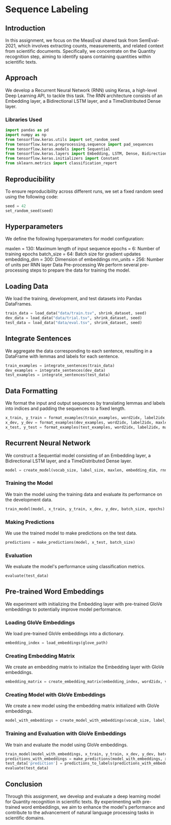 # Sequence Labeling

## Introduction
In this assignment, we focus on the MeasEval shared task from SemEval-2021, which involves extracting counts, measurements, and related context from scientific documents. Specifically, we concentrate on the Quantity recognition step, aiming to identify spans containing quantities within scientific texts.

## Approach
We develop a Recurrent Neural Network (RNN) using Keras, a high-level Deep Learning API, to tackle this task. The RNN architecture consists of an Embedding layer, a Bidirectional LSTM layer, and a TimeDistributed Dense layer.

### Libraries Used
```python
import pandas as pd
import numpy as np
from tensorflow.keras.utils import set_random_seed
from tensorflow.keras.preprocessing.sequence import pad_sequences
from tensorflow.keras.models import Sequential
from tensorflow.keras.layers import Embedding, LSTM, Dense, Bidirectional, TimeDistributed
from tensorflow.keras.initializers import Constant
from sklearn.metrics import classification_report
```

## Reproducibility
To ensure reproducibility across different runs, we set a fixed random seed using the following code:
```python
seed = 42
set_random_seed(seed)
```

## Hyperparameters
We define the following hyperparameters for model configuration:

maxlen = 130: Maximum length of input sequence
epochs = 6: Number of training epochs
batch_size = 64: Batch size for gradient updates
embedding_dim = 300: Dimension of embeddings
rnn_units = 256: Number of units per RNN layer
Data Pre-processing
We perform several pre-processing steps to prepare the data for training the model.

## Loading Data
We load the training, development, and test datasets into Pandas DataFrames.
```python
train_data = load_data("data/train.tsv", shrink_dataset, seed)
dev_data = load_data("data/trial.tsv", shrink_dataset, seed)
test_data = load_data("data/eval.tsv", shrink_dataset, seed)
```

## Integrate Sentences
We aggregate the data corresponding to each sentence, resulting in a DataFrame with lemmas and labels for each sentence.
```python
train_examples = integrate_sentences(train_data)
dev_examples = integrate_sentences(dev_data)
test_examples = integrate_sentences(test_data)
```

## Data Formatting
We format the input and output sequences by translating lemmas and labels into indices and padding the sequences to a fixed length.
```python
x_train, y_train = format_examples(train_examples, word2idx, label2idx, maxlen)
x_dev, y_dev = format_examples(dev_examples, word2idx, label2idx, maxlen)
x_test, y_test = format_examples(test_examples, word2idx, label2idx, maxlen)
```

## Recurrent Neural Network
We construct a Sequential model consisting of an Embedding layer, a Bidirectional LSTM layer, and a TimeDistributed Dense layer.
```python
model = create_model(vocab_size, label_size, maxlen, embedding_dim, rnn_units)
```

### Training the Model
We train the model using the training data and evaluate its performance on the development data.
```python
train_model(model, x_train, y_train, x_dev, y_dev, batch_size, epochs)
```
### Making Predictions
We use the trained model to make predictions on the test data.
```python
predictions = make_predictions(model, x_test, batch_size)
```
### Evaluation
We evaluate the model's performance using classification metrics.
```python
evaluate(test_data)
```

## Pre-trained Word Embeddings
We experiment with initializing the Embedding layer with pre-trained GloVe embeddings to potentially improve model performance.

### Loading GloVe Embeddings
We load pre-trained GloVe embeddings into a dictionary.
```python
embedding_index = load_embeddings(glove_path)
```

### Creating Embedding Matrix
We create an embedding matrix to initialize the Embedding layer with GloVe embeddings.
```python
embedding_matrix = create_embedding_matrix(embedding_index, word2idx, vocab_size, embedding_dim)
```

### Creating Model with GloVe Embeddings
We create a new model using the embedding matrix initialized with GloVe embeddings.
```python
model_with_embeddings = create_model_with_embeddings(vocab_size, label_size, maxlen, embedding_dim, rnn_units, embedding_matrix)
```

### Training and Evaluation with GloVe Embeddings
We train and evaluate the model using GloVe embeddings.
```python
train_model(model_with_embeddings, x_train, y_train, x_dev, y_dev, batch_size, epochs)
predictions_with_embeddings = make_predictions(model_with_embeddings, x_test, batch_size)
test_data['prediction'] = predictions_to_labels(predictions_with_embeddings, x_test, labels)
evaluate(test_data)
```

## Conclusion
Through this assignment, we develop and evaluate a deep learning model for Quantity recognition in scientific texts. By experimenting with pre-trained word embeddings, we aim to enhance the model's performance and contribute to the advancement of natural language processing tasks in scientific domains.
